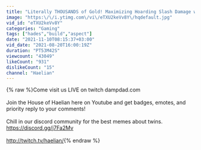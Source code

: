 ```yaml
---
title: "Literally THOUSANDS of Gold! Maximizing Hoarding Slash Damage with Obols! | Let's Play Hades"
image: "https:\/\/i.ytimg.com\/vi\/eTXU2keVv8Y\/hqdefault.jpg"
vid_id: "eTXU2keVv8Y"
categories: "Gaming"
tags: ["hades","build","aspect"]
date: "2021-11-10T08:15:37+03:00"
vid_date: "2021-08-20T16:00:19Z"
duration: "PT53M42S"
viewcount: "43049"
likeCount: "931"
dislikeCount: "15"
channel: "Haelian"
---
```

{% raw %}Come visit us LIVE on twitch dampdad.com<br /><br />Join the House of Haelian here on Youtube and get badges, emotes, and priority reply to your comments!<br /><br />Chill in our discord community for the best memes about twins. <a rel="nofollow" target="blank" href="https://discord.gg/j7Fa2Mv">https://discord.gg/j7Fa2Mv</a><br /><br /><a rel="nofollow" target="blank" href="http://twitch.tv/haelian/">http://twitch.tv/haelian/</a>{% endraw %}
